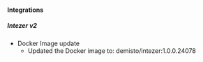 #### Integrations
##### Intezer v2
  - Docker Image update 
    - Updated the Docker image to: demisto/intezer:1.0.0.24078